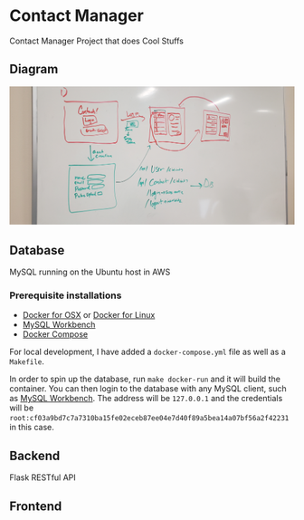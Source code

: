 # Contact Manager

Contact Manager Project that does Cool Stuffs

## Diagram

![Diagram!](docs/diagram.jpg)

## Database

MySQL running on the Ubuntu host in AWS

### Prerequisite installations

- [Docker for OSX](https://docs.docker.com/docker-for-mac) or [Docker for Linux](https://runnable.com/docker/install-docker-on-linux)
- [MySQL Workbench](https://www.mysql.com/products/workbench/)
- [Docker Compose](https://docs.docker.com/compose/install/)

For local development, I have added a `docker-compose.yml` file as well as a `Makefile`.

In order to spin up the database, run `make docker-run` and it will build the container. You can then login to the database with any MySQL client, such as [MySQL Workbench](https://www.mysql.com/products/workbench/). The address will be `127.0.0.1` and the credentials will be `root:cf03a9bd7c7a7310ba15fe02eceb87ee04e7d40f89a5bea14a07bf56a2f42231` in this case.

## Backend

Flask RESTful API

## Frontend
